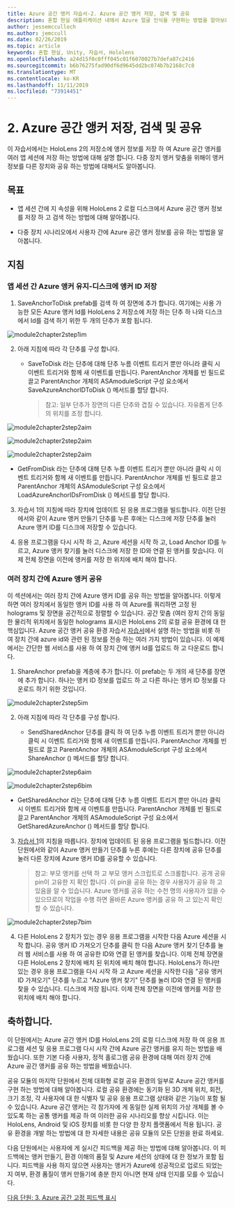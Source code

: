 ```yaml
---
title: Azure 공간 앵커 자습서-2. Azure 공간 앵커 저장, 검색 및 공유
description: 혼합 현실 애플리케이션 내에서 Azure 얼굴 인식을 구현하는 방법을 알아보려면 이 과정을 완료합니다.
author: jessemcculloch
ms.author: jemccull
ms.date: 02/26/2019
ms.topic: article
keywords: 혼합 현실, Unity, 자습서, Hololens
ms.openlocfilehash: a24d15f0c0fff045c01f6070027b7defa87c2416
ms.sourcegitcommit: b6b76275fad90df6d9645dd2bc074b7b2168c7c8
ms.translationtype: MT
ms.contentlocale: ko-KR
ms.lasthandoff: 11/11/2019
ms.locfileid: "73914451"
---
```

# <a name="2-saving-retrieving-and-sharing-azure-spatial-anchors"></a>2. Azure 공간 앵커 저장, 검색 및 공유

이 자습서에서는 HoloLens 2의 저장소에 앵커 정보를 저장 하 여 Azure 공간 앵커를 여러 앱 세션에 저장 하는 방법에 대해 설명 합니다. 다중 장치 앵커 맞춤을 위해이 앵커 정보를 다른 장치와 공유 하는 방법에 대해서도 알아봅니다.

## <a name="objectives"></a>목표

* 앱 세션 간에 지 속성을 위해 HoloLens 2 로컬 디스크에서 Azure 공간 앵커 정보를 저장 하 고 검색 하는 방법에 대해 알아봅니다.

* 다중 장치 시나리오에서 사용자 간에 Azure 공간 앵커 정보를 공유 하는 방법을 알아봅니다.

## <a name="instructions"></a>지침

### <a name="persist-azure-anchors-between-app-sessions---save-anchor-id-to-disk"></a>앱 세션 간 Azure 앵커 유지-디스크에 앵커 ID 저장

1. SaveAnchorToDisk prefab를 검색 하 여 장면에 추가 합니다. 여기에는 사용 가능한 모든 Azure 앵커 Id를 HoloLens 2 저장소에 저장 하는 단추 하 나와 디스크에서 Id를 검색 하기 위한 두 개의 단추가 포함 됩니다.

![module2chapter2step1im](images/module2chapter2step1im.PNG)

2. 아래 지침에 따라 각 단추를 구성 합니다.

   - SaveToDisk 라는 단추에 대해 단추 누름 이벤트 트리거 뿐만 아니라 클릭 시 이벤트 트리거와 함께 새 이벤트를 만듭니다. ParentAnchor 개체를 빈 필드로 끌고 ParentAnchor 개체의 ASAmoduleScript 구성 요소에서 SaveAzureAnchorIDToDisk () 메서드를 할당 합니다.
   
     > 참고: 일부 단추가 장면의 다른 단추와 겹칠 수 있습니다. 자유롭게 단추의 위치를 조정 합니다.

![module2chapter2step2aim](images/module2chapter2step2aim.PNG)

![module2chapter2step2aim](images/module2chapter2step2bim.PNG)

![module2chapter2step2aim](images/module2chapter2step2cim.PNG)


   - GetFromDisk 라는 단추에 대해 단추 누름 이벤트 트리거 뿐만 아니라 클릭 시 이벤트 트리거와 함께 새 이벤트를 만듭니다. ParentAnchor 개체를 빈 필드로 끌고 ParentAnchor 개체의 ASAmoduleScript 구성 요소에서 LoadAzureAnchorIDsFromDisk () 메서드를 할당 합니다.

3. 자습서 1의 지침에 따라 장치에 업데이트 된 응용 프로그램을 빌드합니다. 이전 단원에서와 같이 Azure 앵커 만들기 단추를 누른 후에는 디스크에 저장 단추를 눌러 Azure 앵커 ID를 디스크에 저장할 수 있습니다.

4. 응용 프로그램을 다시 시작 하 고, Azure 세션을 시작 하 고, Load Anchor ID를 누르고, Azure 앵커 찾기를 눌러 디스크에 저장 한 ID와 연결 된 앵커를 찾습니다. 이제 전체 장면을 이전에 앵커를 저장 한 위치에 배치 해야 합니다.

### <a name="share-azure-anchors-between-multiple-devices"></a>여러 장치 간에 Azure 앵커 공유

이 섹션에서는 여러 장치 간에 Azure 앵커 ID를 공유 하는 방법을 알아봅니다. 이렇게 하면 여러 장치에서 동일한 앵커 ID를 사용 하 여 Azure를 쿼리하면 고정 된 holograms 및 장면을 공간적으로 정렬할 수 있습니다. 공간 맞춤 (여러 장치 간의 동일한 물리적 위치에서 동일한 holograms 표시)은 HoloLens 2의 로컬 공유 환경에 대 한 핵심입니다. Azure 공간 앵커 공유 환경 자습서 [자습서](mrlearning-sharing(photon)-ch1.md)에서 설명 하는 방법을 비롯 하 여 장치 간에 azure id와 관련 된 정보를 전송 하는 여러 가지 방법이 있습니다. 이 예제에서는 간단한 웹 서비스를 사용 하 여 장치 간에 앵커 Id를 업로드 하 고 다운로드 합니다.

1. ShareAnchor prefab을 계층에 추가 합니다. 이 prefab는 두 개의 새 단추를 장면에 추가 합니다. 하나는 앵커 ID 정보를 업로드 하 고 다른 하나는 앵커 ID 정보를 다운로드 하기 위한 것입니다. 

![module2chapter2step5im](images/module2chapter2step5im.PNG)

2. 아래 지침에 따라 각 단추를 구성 합니다.

   - SendSharedAnchor 단추를 클릭 하 여 단추 누름 이벤트 트리거 뿐만 아니라 클릭 시 이벤트 트리거와 함께 새 이벤트를 만듭니다. ParentAnchor 개체를 빈 필드로 끌고 ParentAnchor 개체의 ASAmoduleScript 구성 요소에서 ShareAnchor () 메서드를 할당 합니다.

![module2chapter2step6aim](images/module2chapter2step6aim.PNG)

![module2chapter2step6bim](images/module2chapter2step6bim.PNG)

   - GetSharedAnchor 라는 단추에 대해 단추 누름 이벤트 트리거 뿐만 아니라 클릭 시 이벤트 트리거와 함께 새 이벤트를 만듭니다. ParentAnchor 개체를 빈 필드로 끌고 ParentAnchor 개체의 ASAmoduleScript 구성 요소에서 GetSharedAzureAnchor () 메서드를 할당 합니다.

3. [자습서 1](mrlearning-base-ch1.md)의 지침을 따릅니다. 장치에 업데이트 된 응용 프로그램을 빌드합니다. 이전 단원에서와 같이 Azure 앵커 만들기 단추를 누른 후에는 다른 장치에 공유 단추를 눌러 다른 장치에 Azure 앵커 ID를 공유할 수 있습니다.

   > 참고: 부모 앵커를 선택 하 고 부모 앵커 스크립트로 스크롤합니다. 공개 공유 pin이 고유한 지 확인 합니다 .이 pin을 공유 하는 경우 사용자가 공유 하 고 있음을 알 수 있습니다. Azure 앵커를 공유 하는 수천 명의 사용자가 있을 수 있으므로이 작업을 수행 하면 올바른 Azure 앵커를 공유 하 고 있는지 확인할 수 있습니다.
   > 

![module2chapter2step7bim](images/module2chapter2step7bim.PNG)

4. 다른 HoloLens 2 장치가 있는 경우 응용 프로그램을 시작한 다음 Azure 세션을 시작 합니다. 공유 앵커 ID 가져오기 단추를 클릭 한 다음 Azure 앵커 찾기 단추를 눌러 웹 서비스를 사용 하 여 공유한 ID와 연결 된 앵커를 찾습니다. 이제 전체 장면을 다른 HoloLens 2 장치에 배치 된 위치에 배치 해야 합니다. HoloLens가 하나만 있는 경우 응용 프로그램을 다시 시작 하 고 Azure 세션을 시작한 다음 "공유 앵커 ID 가져오기" 단추를 누르고 "Azure 앵커 찾기" 단추를 눌러 ID와 연결 된 앵커를 찾을 수 있습니다. 디스크에 저장 됩니다. 이제 전체 장면을 이전에 앵커를 저장 한 위치에 배치 해야 합니다.

## <a name="congratulations"></a>축하합니다.
이 단원에서는 Azure 공간 앵커 ID를 HoloLens 2의 로컬 디스크에 저장 하 여 응용 프로그램 세션 및 응용 프로그램 다시 시작 간에 Azure 공간 앵커를 유지 하는 방법을 배웠습니다. 또한 기본 다중 사용자, 정적 홀로그램 공유 환경에 대해 여러 장치 간에 Azure 공간 앵커를 공유 하는 방법을 배웠습니다.

공유 모듈의 마지막 단원에서 전체 대화형 로컬 공유 환경의 일부로 Azure 공간 앵커를 구현 하는 방법에 대해 알아봅니다. 로컬 공유 환경에는 동기화 된 3D 개체 위치, 회전, 크기 조정, 각 사용자에 대 한 식별자 및 공유 응용 프로그램 상태와 같은 기능이 포함 될 수 있습니다. Azure 공간 앵커는 각 참가자에 게 동일한 실제 위치의 가상 개체를 볼 수 있도록 하는 공통 앵커를 제공 하 여 이러한 공유 시나리오를 향상 시킵니다. 이는 HoloLens, Android 및 iOS 장치를 비롯 한 다양 한 장치 플랫폼에서 적용 됩니다. 공유 환경을 개발 하는 방법에 대 한 자세한 내용은 공유 모듈의 모든 단원을 완료 하세요.

다음 단원에서는 사용자에 게 실시간 피드백을 제공 하는 방법에 대해 알아봅니다. 이 피드백에는 앵커 만들기, 환경 이해의 품질 및 Azure 세션의 상태에 대 한 정보가 포함 됩니다. 피드백을 사용 하지 않으면 사용자는 앵커가 Azure에 성공적으로 업로드 되었는지 여부, 환경 품질이 앵커 만들기에 충분 한지 아니면 현재 상태 인지를 모를 수 있습니다.

[다음 단원: 3. Azure 공간 고정 피드백 표시](mrlearning-asa-ch3.md)

